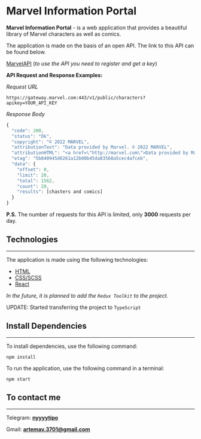 
# __Marvel Information Portal__

__Marvel Information Portal__ - is a web application that provides a beautiful library of Marvel characters as well as comics.

The application is made on the basis of an open API. The link to this API can be found below.

[MarvelAPI](https://developer.marvel.com/) (*to use the API you need to register and get a key*)

**API Request and Response Examples:**

*Request URL*
```
https://gateway.marvel.com:443/v1/public/characters?apikey=YOUR_API_KEY
```

*Response Body*
```js
{
  "code": 200,
  "status": "Ok",
  "copyright": "© 2022 MARVEL",
  "attributionText": "Data provided by Marvel. © 2022 MARVEL",
  "attributionHTML": "<a href=\"http://marvel.com\">Data provided by Marvel. © 2022 MARVEL</a>",
  "etag": "5b840945d6261a12b00b45da83568a5cec4afceb",
  "data": {
    "offset": 0,
    "limit": 20,
    "total": 1562,
    "count": 20,
    "results": [chasters and comics]
  }
}
```

**P.S.** The number of requests for this API is limited, only **3000** requests per day.


## **Technologies**
___

The application is made using the following technologies:
 + [HTML](https://webplatform.github.io/docs/html/)
 + [CSS/SCSS](https://sass-lang.com/)
 + [React](https://reactjs.org/)
  
  *In the future, it is planned to add the `Redux Toolkit` to the project.*


  UPDATE: Started transferring the project to `TypeScript`

  ## Install Dependencies
  ___
  To install dependencies, use the following command:
  ```
  npm install
  ```
  To run the application, use the following command in a terminal:
  ```
  npm start
  ```

## To contact me
___

Telegram: **[nyyyytipo](https://t.me/nyyyytipo)**

Gmail: **artemav.3701@gmail.com**